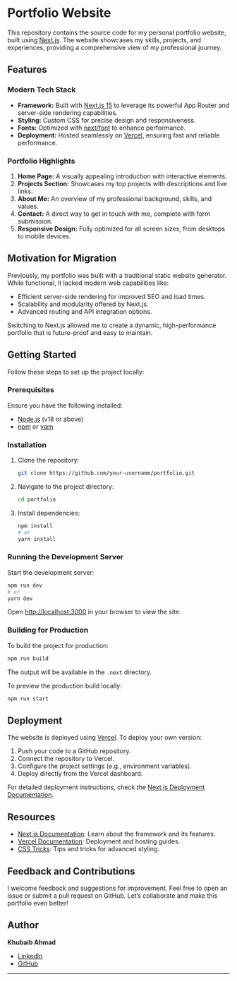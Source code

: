 # Portfolio Website

This repository contains the source code for my personal portfolio website, built using [Next.js](https://nextjs.org/). The website showcases my skills, projects, and experiences, providing a comprehensive view of my professional journey.

## Features

### Modern Tech Stack
- **Framework:** Built with [Next.js 15](https://nextjs.org/) to leverage its powerful App Router and server-side rendering capabilities.
- **Styling:** Custom CSS for precise design and responsiveness.
- **Fonts:** Optimized with [next/font](https://nextjs.org/docs/app/building-your-application/optimizing/fonts) to enhance performance.
- **Deployment:** Hosted seamlessly on [Vercel](https://vercel.com/), ensuring fast and reliable performance.

### Portfolio Highlights
1. **Home Page:** A visually appealing introduction with interactive elements.
2. **Projects Section:** Showcases my top projects with descriptions and live links.
3. **About Me:** An overview of my professional background, skills, and values.
4. **Contact:** A direct way to get in touch with me, complete with form submission.
5. **Responsive Design:** Fully optimized for all screen sizes, from desktops to mobile devices.

## Motivation for Migration

Previously, my portfolio was built with a traditional static website generator. While functional, it lacked modern web capabilities like:

- Efficient server-side rendering for improved SEO and load times.
- Scalability and modularity offered by Next.js.
- Advanced routing and API integration options.

Switching to Next.js allowed me to create a dynamic, high-performance portfolio that is future-proof and easy to maintain.

## Getting Started

Follow these steps to set up the project locally:

### Prerequisites

Ensure you have the following installed:

- [Node.js](https://nodejs.org/) (v18 or above)
- [npm](https://www.npmjs.com/) or [yarn](https://yarnpkg.com/)

### Installation

1. Clone the repository:
   ```bash
   git clone https://github.com/your-username/portfolio.git
   ```
2. Navigate to the project directory:
   ```bash
   cd portfolio
   ```
3. Install dependencies:
   ```bash
   npm install
   # or
   yarn install
   ```

### Running the Development Server

Start the development server:

```bash
npm run dev
# or
yarn dev
```

Open [http://localhost:3000](http://localhost:3000) in your browser to view the site.

### Building for Production

To build the project for production:

```bash
npm run build
```

The output will be available in the `.next` directory.

To preview the production build locally:

```bash
npm run start
```

## Deployment

The website is deployed using [Vercel](https://vercel.com/). To deploy your own version:

1. Push your code to a GitHub repository.
2. Connect the repository to Vercel.
3. Configure the project settings (e.g., environment variables).
4. Deploy directly from the Vercel dashboard.

For detailed deployment instructions, check the [Next.js Deployment Documentation](https://nextjs.org/docs/deployment).

## Resources

- [Next.js Documentation](https://nextjs.org/docs): Learn about the framework and its features.
- [Vercel Documentation](https://vercel.com/docs): Deployment and hosting guides.
- [CSS Tricks](https://css-tricks.com/): Tips and tricks for advanced styling.

## Feedback and Contributions

I welcome feedback and suggestions for improvement. Feel free to open an issue or submit a pull request on GitHub. Let’s collaborate and make this portfolio even better!

## Author

**Khubaib Ahmad**

- [LinkedIn](https://www.linkedin.com/in/khubaibahmad122)
- [GitHub](https://github.com/khubaibkm)

---